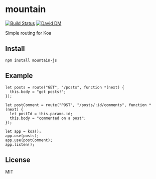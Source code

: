 # mountain

[![Build Status](https://travis-ci.org/nowk/mountain-js.svg?branch=master)](https://travis-ci.org/nowk/mountain-js)
[![David DM](https://david-dm.org/nowk/mountain-js.png)](https://david-dm.org/nowk/mountain-js)

<!-- [![Code Climate](https://codeclimate.com/github/nowk/mountain-js.png)](https://codeclimate.com/github/nowk/mountain-js) -->

Simple routing for Koa

## Install

    npm install mountain-js

## Example

    let posts = route("GET", "/posts", function *(next) {
      this.body = "got posts!";
    });

    let postComment = route("POST", "/posts/:id/comments", function *(next) {
      let postId = this.params.id;
      this.body = "commented on a post";
    });

    let app = koa();
    app.use(posts);
    app.use(postComment);
    app.listen();

## License

MIT

